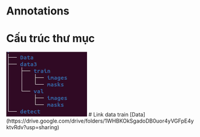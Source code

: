 # Annotations
# Cấu trúc thư mục
<img src="img/dir.png" >
# Link data train
[Data](https://drive.google.com/drive/folders/1WHBKOkSgadoDB0uor4yVGFpE4yktvRdv?usp=sharing)
